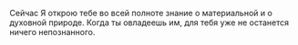 Сейчас Я открою тебе во всей полноте знание о материальной и о духовной природе. Когда ты овладеешь им, для тебя уже не останется ничего непознанного.